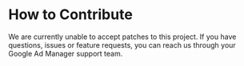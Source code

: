 # How to Contribute

We are currently unable to accept patches to this project. If you have
questions, issues or feature requests, you can reach us through your
Google Ad Manager support team.
